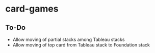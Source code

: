 # card-games

## To-Do

* Allow moving of partial stacks among Tableau stacks
* Allow moving of top card from Tableau stack to Foundation stack
